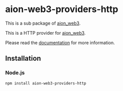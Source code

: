 # aion-web3-providers-http

This is a sub package of [aion_web3][repo].

This is a HTTP provider for [aion_web3][repo].   

Please read the [documentation](https://docs.aion.network/docs/web3) for more information.

## Installation

### Node.js

```bash
npm install aion-web3-providers-http
```

[repo]: https://github.com/aionnetwork/aion_web3




